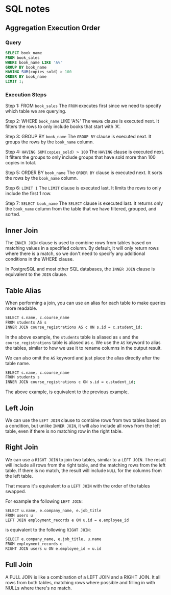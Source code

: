 # SQL notes

## Aggregation Execution Order

### Query
```sql
SELECT book_name
FROM book_sales
WHERE book_name LIKE 'A%'
GROUP BY book_name
HAVING SUM(copies_sold) > 100
ORDER BY book_name
LIMIT 1;
```

### Execution Steps

Step 1: FROM `book_sales`
The `FROM` executes first since we need to specify which table we are querying.

Step 2: WHERE `book_name` LIKE 'A%'
The `WHERE` clause is executed next. It filters the rows to only include books that start with 'A'.

Step 3: GROUP BY `book_name`
The `GROUP BY` clause is executed next. It groups the rows by the `book_name` column.

Step 4: `HAVING SUM(copies_sold) > 100`
The `HAVING` clause is executed next. It filters the groups to only include groups that have sold more than 100 copies in total.

Step 5: ORDER BY `book_name`
The `ORDER BY` clause is executed next. It sorts the rows by the `book_name` column.

Step 6: `LIMIT 1`
The `LIMIT` clause is executed last. It limits the rows to only include the first 1 row.

Step 7: `SELECT book_name`
The `SELECT` clause is executed last. It returns only the `book_name` column from the table that we have filtered, grouped, and sorted.

## Inner Join

The `INNER JOIN` clause is used to combine rows from tables based on matching values in a specified column. By default, it will only return rows where there is a match, so we don't need to specify any additional conditions in the WHERE clause.

In PostgreSQL and most other SQL databases, the `INNER JOIN` clause is equivalent to the `JOIN` clause.

## Table Alias

When performing a join, you can use an alias for each table to make queries more readable.

```bash
SELECT s.name, c.course_name
FROM students AS s
INNER JOIN course_registrations AS c ON s.id = c.student_id;
```

In the above example, the `students` table is aliased as `s` and the `course_registrations` table is aliased as `c`. We use the `AS` keyword to alias the tables, similar to how we use it to rename columns in the output result.

We can also omit the `AS` keyword and just place the alias directly after the table name.

```bash
SELECT s.name, c.course_name
FROM students s
INNER JOIN course_registrations c ON s.id = c.student_id;
```

The above example, is equivalent to the previous example.

## Left Join

We can use the `LEFT JOIN` clause to combine rows from two tables based on a condition, but unlike `INNER JOIN`, it will also include all rows from the left table, even if there is no matching row in the right table.

## Right Join

We can use a `RIGHT JOIN` to join two tables, similar to a `LEFT JOIN`. The result will include all rows from the right table, and the matching rows from the left table. If there is no match, the result will include `NULL` for the columns from the left table.

That means it's equivalent to a `LEFT JOIN` with the order of the tables swapped.

For example the following `LEFT JOIN`:

```bash
SELECT u.name, e.company_name, e.job_title
FROM users u
LEFT JOIN employment_records e ON u.id = e.employee_id
```
is equivalent to the following `RIGHT JOIN`:

```bash
SELECT e.company_name, e.job_title, u.name
FROM employment_records e
RIGHT JOIN users u ON e.employee_id = u.id
```

## Full Join

A FULL JOIN is like a combination of a LEFT JOIN and a RIGHT JOIN. It all rows from both tables, matching rows where possible and filling in with NULLs where there's no match.
